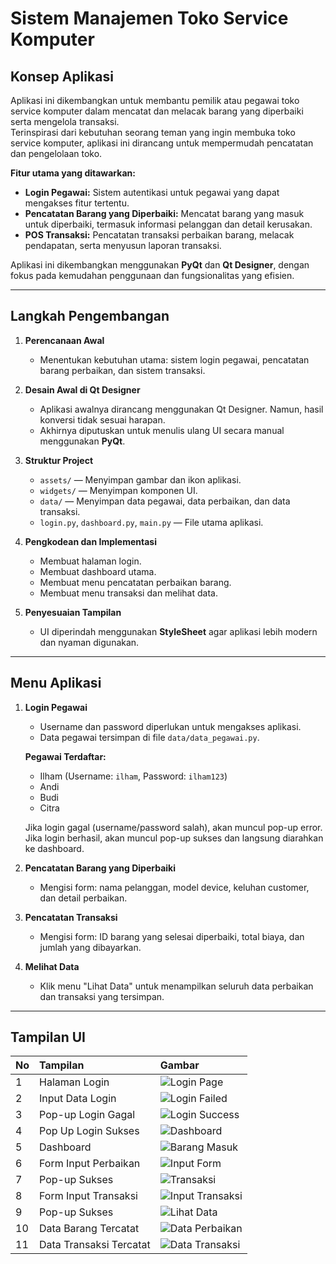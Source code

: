 # Sistem Manajemen Toko Service Komputer

## Konsep Aplikasi
Aplikasi ini dikembangkan untuk membantu pemilik atau pegawai toko service komputer dalam mencatat dan melacak barang yang diperbaiki serta mengelola transaksi.  
Terinspirasi dari kebutuhan seorang teman yang ingin membuka toko service komputer, aplikasi ini dirancang untuk mempermudah pencatatan dan pengelolaan toko.

**Fitur utama yang ditawarkan:**
- **Login Pegawai:** Sistem autentikasi untuk pegawai yang dapat mengakses fitur tertentu.
- **Pencatatan Barang yang Diperbaiki:** Mencatat barang yang masuk untuk diperbaiki, termasuk informasi pelanggan dan detail kerusakan.
- **POS Transaksi:** Pencatatan transaksi perbaikan barang, melacak pendapatan, serta menyusun laporan transaksi.

Aplikasi ini dikembangkan menggunakan **PyQt** dan **Qt Designer**, dengan fokus pada kemudahan penggunaan dan fungsionalitas yang efisien.

---

## Langkah Pengembangan

1. **Perencanaan Awal**
   - Menentukan kebutuhan utama: sistem login pegawai, pencatatan barang perbaikan, dan sistem transaksi.
   
2. **Desain Awal di Qt Designer**
   - Aplikasi awalnya dirancang menggunakan Qt Designer. Namun, hasil konversi tidak sesuai harapan.
   - Akhirnya diputuskan untuk menulis ulang UI secara manual menggunakan **PyQt**.

3. **Struktur Project**
   - `assets/` — Menyimpan gambar dan ikon aplikasi.
   - `widgets/` — Menyimpan komponen UI.
   - `data/` — Menyimpan data pegawai, data perbaikan, dan data transaksi.
   - `login.py`, `dashboard.py`, `main.py` — File utama aplikasi.

4. **Pengkodean dan Implementasi**
   - Membuat halaman login.
   - Membuat dashboard utama.
   - Membuat menu pencatatan perbaikan barang.
   - Membuat menu transaksi dan melihat data.
   
5. **Penyesuaian Tampilan**
   - UI diperindah menggunakan **StyleSheet** agar aplikasi lebih modern dan nyaman digunakan.

---

## Menu Aplikasi

1. **Login Pegawai**
   - Username dan password diperlukan untuk mengakses aplikasi.
   - Data pegawai tersimpan di file `data/data_pegawai.py`.
   
   **Pegawai Terdaftar:**
   - Ilham (Username: `ilham`, Password: `ilham123`)
   - Andi
   - Budi
   - Citra

   Jika login gagal (username/password salah), akan muncul pop-up error.  
   Jika login berhasil, akan muncul pop-up sukses dan langsung diarahkan ke dashboard.

2. **Pencatatan Barang yang Diperbaiki**
   - Mengisi form: nama pelanggan, model device, keluhan customer, dan detail perbaikan.

3. **Pencatatan Transaksi**
   - Mengisi form: ID barang yang selesai diperbaiki, total biaya, dan jumlah yang dibayarkan.

4. **Melihat Data**
   - Klik menu "Lihat Data" untuk menampilkan seluruh data perbaikan dan transaksi yang tersimpan.

---

## Tampilan UI



| No | Tampilan                | Gambar |
|:-|:------------------------|:-|
| 1 | Halaman Login           | ![Login Page](display/1.png) |
| 2 | Input Data Login        | ![Login Failed](display/2.png) |
| 3 | Pop-up Login Gagal      | ![Login Success](display/3.png) |
| 4 | Pop Up Login Sukses     | ![Dashboard](display/4.png) |
| 5 | Dashboard               | ![Barang Masuk](display/5.png) |
| 6 | Form Input Perbaikan    | ![Input Form](display/6.png) |
| 7 | Pop-up Sukses           | ![Transaksi](display/7.png) |
| 8 | Form Input Transaksi    | ![Input Transaksi](display/8.png) |
| 9 | Pop-up Sukses           | ![Lihat Data](display/9.png) |
| 10 | Data Barang Tercatat    | ![Data Perbaikan](display/10.png) |
| 11 | Data Transaksi Tercatat | ![Data Transaksi](display/11.png) |

